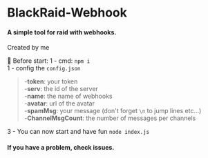 # BlackRaid-Webhook
#### A simple tool for raid with webhooks.

Created by me

🔰 Before start:
1 - cmd: `npm i`  
1 - config the `config.json`  
>-**token**: your token  
-**serv**: the id of the server  
-**name**: the name of webhooks  
-**avatar**: url of the avatar  
-**spamMsg**: your message (don't forget `\n` to jump lines etc...)  
-**ChannelMsgCount**: the number of messages per channels  

3 - You can now start and have fun `node index.js `


#### If you have a problem, check issues.
